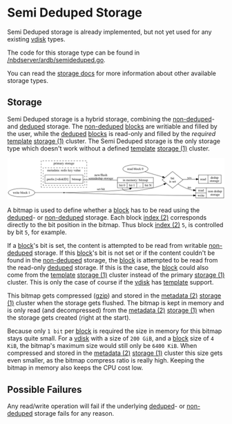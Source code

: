 # Semi Deduped Storage

Semi Deduped storage is already implemented, but not yet used for any existing [vdisk][vdisk] types.

The code for this storage type can be found in [/nbdserver/ardb/semideduped.go](/nbdserver/ardb/semideduped.go).

You can read the [storage docs](/docs/nbd/storage/storage.md) for more information about other available storage types.

## Storage

Semi Deduped storage is a hybrid storage, combining the [non-deduped][nondeduped]- and [deduped][deduped] storage. The [non-deduped][nondeduped] [blocks][block] are writiable and filled by the user, while the [deduped][deduped] [blocks][block] is read-only and filled by the _required_ [template][template] [storage (1)][storage] cluster. The Semi Deduped storage is the only storage type which doesn't work without a defined [template][template] [storage (1)][storage] cluster.

![Semi Deduped Storage](/docs/assets/nbd_semideduped_storage.png)

A bitmap is used to define whether a [block][block] has to be read using the [deduped][deduped]- or [non-deduped][nondeduped] storage. Each block [index (2)][index] corresponds directly to the bit position in the bitmap. Thus block [index (2)][index] `5`, is controlled by bit `5`, for example.

If a [block][block]'s bit is set, the content is attempted to be read from writable [non-deduped][nondeduped] storage. If this [block][block]'s bit is not set or if the content couldn't be found in the [non-deduped][nondeduped] storage, the [block][block] is attempted to be read from the read-only [deduped][deduped] storage. If this is the case, the [block][block] could also come from the [template][template] [storage (1)][storage] cluster instead of the primary [storage (1)][storage] cluster. This is only the case of course if the [vdisk][vdisk] has [template][template] support.

This bitmap gets compressed ([gzip][gzip]) and stored in the [metadata (2)][metadata] [storage (1)][storage] cluster when the storage gets flushed. The bitmap is kept in memory and is only read (and decompressed) from the [metadata (2)][metadata] [storage (1)][storage] when the storage gets created (right at the start).

Because only `1 bit` per [block][block] is required the size in memory for this bitmap stays quite small. For a [vdisk][vdisk] with a size of `200 GiB`, and a [block][block] size of `4 KiB`, the bitmap's maximum size would still only be `6400 KiB`. When compressed and stored in the [metadata (2)][metadata] [storage (1)][storage] cluster this size gets even smaller, as the bitmap compress ratio is really high. Keeping the bitmap in memory also keeps the CPU cost low.

## Possible Failures

Any read/write operation will fail if the underlying [deduped][deduped]- or [non-deduped][nondeduped] storage fails for any reason.


[vdisk]: /docs/glossary.md#vdisk
[template]: /docs/glossary.md#template
[block]: /docs/glossary.md#block
[index]: /docs/glossary.md#index
[storage]: /docs/glossary.md#storage
[data]: /docs/glossary.md#data
[metadata]: /docs/glossary.md#metadata

[deduped]: /docs/nbd/storage/deduped.md
[nondeduped]: /docs/nbd/storage/nondeduped.md

[gzip]: https://golang.org/pkg/compress/gzip/
